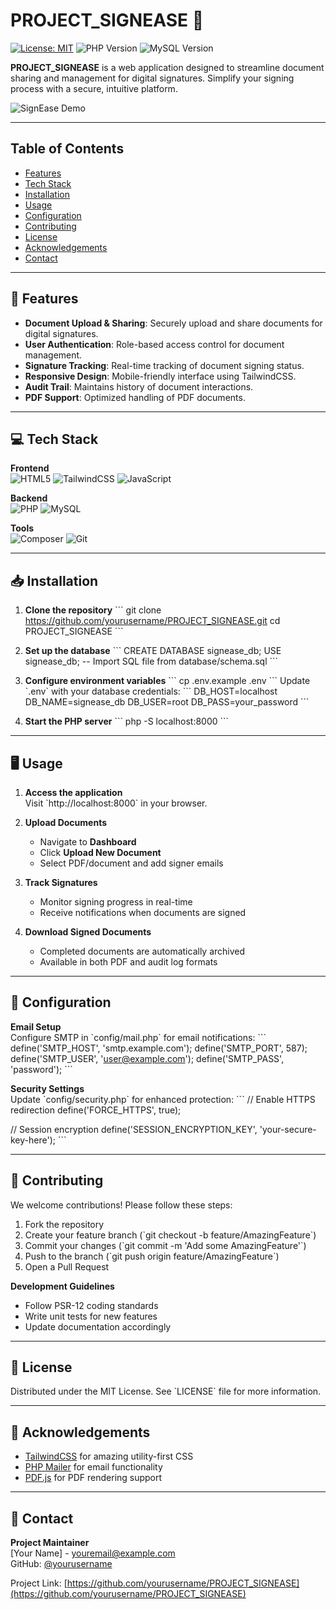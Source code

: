 # PROJECT_SIGNEASE 🌟

[![License: MIT](https://img.shields.io/badge/License-MIT-blue.svg)](https://opensource.org/licenses/MIT)
![PHP Version](https://img.shields.io/badge/PHP-8.x-777BB4?logo=php)
![MySQL Version](https://img.shields.io/badge/MySQL-8.x-4479A1?logo=mysql)

**PROJECT_SIGNEASE** is a web application designed to streamline document sharing and management for digital signatures. Simplify your signing process with a secure, intuitive platform.

![SignEase Demo](https://via.placeholder.com/800x400.png?text=SignEase+Interface+Demo) *<!-- Replace with actual screenshot -->*

---

## Table of Contents
- [Features](#-features)
- [Tech Stack](#-tech-stack)
- [Installation](#-installation)
- [Usage](#-usage)
- [Configuration](#-configuration)
- [Contributing](#-contributing)
- [License](#-license)
- [Acknowledgements](#-acknowledgements)
- [Contact](#-contact)

---

## 🚀 Features

- **Document Upload & Sharing**: Securely upload and share documents for digital signatures.
- **User Authentication**: Role-based access control for document management.
- **Signature Tracking**: Real-time tracking of document signing status.
- **Responsive Design**: Mobile-friendly interface using TailwindCSS.
- **Audit Trail**: Maintains history of document interactions.
- **PDF Support**: Optimized handling of PDF documents.

---

## 💻 Tech Stack

**Frontend**  
![HTML5](https://img.shields.io/badge/HTML5-E34F26?logo=html5&logoColor=white)
![TailwindCSS](https://img.shields.io/badge/TailwindCSS-06B6D4?logo=tailwind-css)
![JavaScript](https://img.shields.io/badge/JavaScript-F7DF1E?logo=javascript)

**Backend**  
![PHP](https://img.shields.io/badge/PHP-777BB4?logo=php)
![MySQL](https://img.shields.io/badge/MySQL-4479A1?logo=mysql)

**Tools**  
![Composer](https://img.shields.io/badge/Composer-885630?logo=composer)
![Git](https://img.shields.io/badge/Git-F05032?logo=git)

---

## 📥 Installation

1. **Clone the repository**
   \`\`\`
   git clone https://github.com/yourusername/PROJECT_SIGNEASE.git
   cd PROJECT_SIGNEASE
   \`\`\`

2. **Set up the database**
   \`\`\`
   CREATE DATABASE signease_db;
   USE signease_db;
   -- Import SQL file from database/schema.sql
   \`\`\`

3. **Configure environment variables**
   \`\`\`
   cp .env.example .env
   \`\`\`
   Update \`.env\` with your database credentials:
   \`\`\`
   DB_HOST=localhost
   DB_NAME=signease_db
   DB_USER=root
   DB_PASS=your_password
   \`\`\`

4. **Start the PHP server**
   \`\`\`
   php -S localhost:8000
   \`\`\`

---

## 🖥️ Usage

1. **Access the application**  
   Visit \`http://localhost:8000\` in your browser.

2. **Upload Documents**  
   - Navigate to **Dashboard**
   - Click **Upload New Document**
   - Select PDF/document and add signer emails

3. **Track Signatures**  
   - Monitor signing progress in real-time
   - Receive notifications when documents are signed

4. **Download Signed Documents**  
   - Completed documents are automatically archived
   - Available in both PDF and audit log formats

---

## 🔧 Configuration

**Email Setup**  
Configure SMTP in \`config/mail.php\` for email notifications:
\`\`\`
define('SMTP_HOST', 'smtp.example.com');
define('SMTP_PORT', 587);
define('SMTP_USER', 'user@example.com');
define('SMTP_PASS', 'password');
\`\`\`

**Security Settings**  
Update \`config/security.php\` for enhanced protection:
\`\`\`
// Enable HTTPS redirection
define('FORCE_HTTPS', true);

// Session encryption
define('SESSION_ENCRYPTION_KEY', 'your-secure-key-here');
\`\`\`

---

## 🤝 Contributing

We welcome contributions! Please follow these steps:
1. Fork the repository
2. Create your feature branch (\`git checkout -b feature/AmazingFeature\`)
3. Commit your changes (\`git commit -m 'Add some AmazingFeature'\`)
4. Push to the branch (\`git push origin feature/AmazingFeature\`)
5. Open a Pull Request

**Development Guidelines**
- Follow PSR-12 coding standards
- Write unit tests for new features
- Update documentation accordingly

---

## 📄 License

Distributed under the MIT License. See \`LICENSE\` file for more information.

---

## 🙏 Acknowledgements

- [TailwindCSS](https://tailwindcss.com) for amazing utility-first CSS
- [PHP Mailer](https://github.com/PHPMailer/PHPMailer) for email functionality
- [PDF.js](https://mozilla.github.io/pdf.js/) for PDF rendering support

---

## 📧 Contact

**Project Maintainer**  
[Your Name] - [youremail@example.com](mailto:youremail@example.com)  
GitHub: [@yourusername](https://github.com/yourusername)

Project Link: [https://github.com/yourusername/PROJECT_SIGNEASE](https://github.com/yourusername/PROJECT_SIGNEASE)
